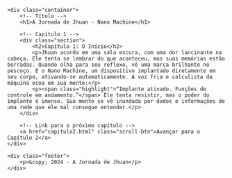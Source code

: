 <!DOCTYPE html>
<html lang="pt">
<head>
    <meta charset="UTF-8">
    <meta name="viewport" content="width=device-width, initial-scale=1.0">
    <title>Capítulo 1 - A Jornada de Jhuan</title>
    <link rel="stylesheet" href="style.css/style.css">
</head>
<body>

    <div class="container">
        <!-- Título -->
        <h1>A Jornada de Jhuan - Nano Machine</h1>

        <!-- Capítulo 1 -->
        <div class="section">
            <h2>Capítulo 1: O Início</h2>
            <p>Jhuan acorda em uma sala escura, com uma dor lancinante na cabeça. Ele tenta se lembrar do que aconteceu, mas suas memórias estão borradas. Quando olha para seu reflexo, vê uma marca brilhante no pescoço. É o Nano Machine, um dispositivo implantado diretamente em seu corpo, ativando-se automaticamente. A voz fria e calculista da máquina ecoa em sua mente:</p>
            <p><span class="highlight">“Implante ativado. Funções de controle em andamento.”</span> Ele tenta resistir, mas o poder do implante é imenso. Sua mente se vê inundada por dados e informações de uma rede que ele mal consegue entender.</p>
        </div>

        <!-- Link para o próximo capítulo -->
        <a href="capitulo2.html" class="scroll-btn">Avançar para o Capítulo 2</a>
    </div>

    <div class="footer">
        <p>&copy; 2024 - A Jornada de Jhuan</p>
    </div>

</body>
</html>
